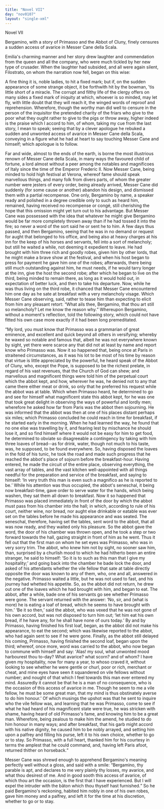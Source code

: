 ```yaml
---
title: "Novel VII"
day: "nov0107"
layout: "single-xml"
---
```

<div id="nov0107" type="novella" who="filostrato"><head>Novel VII</head><argument><p><milestone id="p01070001"/>Bergamino, with a story of Primasso and the Abbot of
	Cluny, finely censures a sudden access of avarice in
	Messer Cane della Scala.</p></argument><div3 type="commentary" who="author"><p><milestone id="p01070002"/><!--(sc)-->Emilia's<!--(/sc)--> charming manner and her story drew laughter and
      commendation from the queen and all the company, who were much
      tickled by her new type of crusader. When the laughter had subsided,
      and all were again silent, Filostrato, on whom the narration
      now fell, began on this wise:</p></div3><div3 type="commentary" who="filostrato"><p><milestone id="p01070003"/>A fine thing it is, noble ladies, to hit a fixed mark; but
      if, on the sudden appearance of some strange object, it be forthwith
      hit by the bowman, 'tis little short of a miracle. <milestone id="p01070004"/>The
      corrupt and filthy life of the clergy offers on many sides a fixed
      mark of iniquity at which, whoever is so minded, may let fly, with
      little doubt that they will reach it, the winged words of reproof
      and reprehension. Wherefore, though the worthy man did well
      to censure in the person of the inquisitor the pretended charity of
      the friars who give to the poor what they ought rather to give to the
      pigs or throw away, higher indeed is the praise which I accord to
      him, of whom, taking my cue from the last story, I mean to speak;
      seeing that by a clever apologue he rebuked a sudden and unwonted
      access of avarice in Messer Cane della Scala, conveying in a figure
      what he had at heart to say touching Messer Cane and himself; which
      apologue is to follow.</p></div3><p><milestone id="p01070005"/>Far and wide, almost to the ends of the earth, is borne the most
      illustrious renown of Messer Cane della Scala, in many ways the
      favoured child of fortune, a lord almost without a peer among the
      notables and magnificoes of Italy since the time of the Emperor
      <pb n="52"/>Frederic II. <milestone id="p01070006"/>Now Messer Cane, being minded to hold high
      festival at Verona, whereof fame should speak marvellous things, and
      many folk from divers parts, of whom the greater number were jesters
      of every order, being already arrived, Messer Cane did suddenly (for
      some cause or another) abandon his design, and dismissed them with
      a partial recompense. <milestone id="p01070007"/>One only, Bergamino by name, a speaker
      ready and polished in a degree credible only to such as heard him,
      remained, having received no recompense or congé, still cherishing
      the hope that this omission might yet turn out to his advantage.
      But Messer Cane was possessed with the idea that whatever he
      might give Bergamino would be far more completely thrown away
      than if he had tossed it into the fire; so never a word of the sort
      said he or sent he to him. <milestone id="p01070008"/>A few days thus passed, and then Bergamino,
      seeing that he was in no demand or request for aught that
      belonged to his office, and being also at heavy charges at his inn for
      the keep of his horses and servants, fell into a sort of melancholy;
      but still he waited a while, not deeming it expedient to leave. 
      <milestone id="p01070009"/>He
      had brought with him three rich and goodly robes, given him by
      other lords, that he might make a brave show at the festival, and
      when his host began to press for payment he gave him one of the
      robes; afterwards, there being still much outstanding against him, he
      must needs, if he would tarry longer at the inn, give the host the
      second robe; after which he began to live on the third, being minded
      to remain there, as long as it would hold out, in expectation of better
      luck, and then to take his departure. 
      <milestone id="p01070010"/>Now, while he was thus living
      on the third robe, it chanced that Messer Cane encountered him one
      day as he sate at breakfast with a very melancholy visage. Which
      Messer Cane observing, said, rather to tease him than expecting to
      elicit from him any pleasant retort: <q direct="unspecified">What ails thee, Bergamino,
	that thou art still so melancholy? Let me know the reason why.</q>
<milestone id="p01070011"/>Whereupon Bergamino, without a moment's reflection, told the
      following story, which could not have fitted his own case more
      exactly if it had been long premeditated.</p><p><q direct="unspecified" type="novella">My lord, you must know that Primasso was a grammarian of great
	eminence, and excellent and quick beyond all others in versifying;
	whereby he waxed so notable and famous that, albeit he was not
	everywhere known by sight, yet there were scarce any that did not
	at least by name and report know who Primasso was. 
	<milestone id="p01070012"/>Now it so
	<pb n="53"/>happened that, being once at Paris in straitened circumstances, as
	it was his lot to be most of his time by reason that virtue is little
	appreciated by the powerful, he heard speak of the Abbot of Cluny,
	who, except the Pope, is supposed to be the richest prelate, in regard
	of his vast revenues, that the Church of God can shew; and marvellous
	and magnificent things were told him of the perpetual court
	which the abbot kept, and how, wherever he was, he denied not to
	any that came there either meat or drink, so only that he preferred
	his request while the abbot was at table. <milestone id="p01070013"/>Which when
	Primasso heard, he determined to go and see for himself what
	magnificent state this abbot kept, for he was one that took great
	delight in observing the ways of powerful and lordly men; wherefore
	he asked how far from Paris was the abbot then sojourning. He
	was informed that the abbot was then at one of his places distant
	perhaps six miles; which Primasso concluded he could reach in time
	for breakfast, if he started early in the morning. <milestone id="p01070014"/>When he had
	learned the way, he found that no one else was travelling by it, and
	fearing lest by mischance he should lose it, and so find himself where
	it would not be easy for him to get food, he determined to obviate so
	disagreeable a contingency by taking with him three loaves of bread--as
	for drink, water, though not much to his taste, was, he supposed,
	to be found everywhere. So, having disposed the loaves in the fold of
	his tunic, he took the road and made such progress that he reached
	the abbot's place of sojourn before the breakfast-hour. 
	<milestone id="p01070015"/>Having
	entered, he made the circuit of the entire place, observing everything,
	the vast array of tables, and the vast kitchen well-appointed with all
	things needful for the preparation and service of the breakfast, and
	saying to himself: <q direct="unspecified" type="internalmonologue" who="primasso">In very truth this
	  man is even such a magnifico
	  as he is reported to be.</q> <milestone id="p01070016"/>While his attention was thus occupied,
	the abbot's seneschal, it being now breakfast-time, gave order to serve
	water for the hands, which being washen, they sat them all down to
	breakfast. Now it so happened that Primasso was placed immediately
	in front of the door by which the abbot must pass from his chamber
	into the hall; 
	<milestone id="p01070017"/>in which, according to rule of his court, neither wine,
	nor bread, nor aught else drinkable or eatable was ever set on the
	tables before he made his appearance and was seated. The seneschal,
	therefore, having set the tables, sent word to the abbot, that all
	was now ready, and they waited only his pleasure. 
	<milestone id="p01070018"/>So the abbot
	<pb n="54"/>gave the word, the door of his chamber was thrown open, and he
	took a step or two forward towards the hall, gazing straight in front
	of him as he went. Thus it fell out that the first man on whom he
	set eyes was Primasso, who was in very sorry trim. The abbot, who
	knew him not by sight, no sooner saw him, than, surprised by a
	churlish mood to which he had hitherto been an entire stranger, he
	said to himself: 
	<milestone id="p01070019"/><q direct="unspecified" type="internalmonologue" who="abatecligni">So it is
	  to such as this man that I give my hospitality;</q>
	and going back into the chamber he bade lock the door, and
	asked of his attendants whether the vile fellow that sate at table
	directly opposite the door was known to any of them, <milestone id="p01070020"/>who, one and all,
	answered in the negative. Primasso waited a little, but he was not
	used to fast, and his journey had whetted his appetite. So, as the abbot
	did not return, he drew out one of the loaves which he had brought
	with him, and began to eat. <milestone id="p01070021"/>The abbot, after a while, bade one of
	his servants go see whether Primasso were gone. The servant
	returned with the answer: <q direct="unspecified">No, sir, and (what is more) he is
	  eating a loaf of bread, which he seems to have brought with him.</q>
<q direct="unspecified" who="abatecligni">Be it so then,</q> said the abbot, <milestone id="p01070022"/>who was
	vexed that he was not gone
	of his own accord, but was not disposed to turn him out; <q direct="unspecified">let him
	  eat his own bread, if he have any, for he shall have none of ours today.</q>
	By and by Primasso, having finished his first loaf, began, as
	the abbot did not make his appearance, to eat the second; which was
	likewise reported to the abbot, who had again sent to see if he were
	gone. <milestone id="p01070023"/>Finally, as the abbot still delayed his coming, Primasso,
	having finished the second loaf, began upon the third; whereof, once
	more, word was carried to the abbot, who now began to commune
	with himself and say: <q direct="unspecified" who="abatecligni">Alas! my soul, what unwonted mood
	  harbourest thou to-day? What avarice? what scorn? and of whom?
	  I have given my hospitality, now for many a year, to whoso craved
	  it, without looking to see whether he were gentle or churl, poor or
	  rich, merchant or cheat, and mine eyes have seen it squandered on
	  vile fellows without number; and nought of that which I feel
	  towards this man ever entered my mind. <milestone id="p01070024"/>Assuredly it cannot be that
	  he is a man of no consequence, who is the occasion of this access of
	  avarice in me. Though he seem to me a vile fellow, he must be some
	  great man, that my mind is thus obstinately averse to do him honour.</q>
<milestone id="p01070025"/>Of which musings the upshot was that he sent to inquire who the
	vile fellow was, and learning that he was Primasso, come to see if what
	<pb n="55"/>he had heard of his magnificent state were true, he was stricken with
	shame, having heard of old Primasso's fame, and knowing him to be
	a great man. Wherefore, being zealous to make him the amend, he
	studied to do him honour in many ways; <milestone id="p01070026"/>and after breakfast, that
	his garb might accord with his native dignity, he caused him to be
	nobly arrayed, and setting him upon a palfrey and filling his purse,
	left it to his own choice, whether to go or to stay. So Primasso, with
	a full heart, thanked him for his courtesy in terms the amplest that
	he could command, and, having left Paris afoot, returned thither on
	horseback.</q></p><p><milestone id="p01070027"/>Messer Cane was shrewd enough to apprehend Bergamino's
	meaning perfectly well without a gloss, and said with a smile:
	<q direct="unspecified">Bergamino, thy parable is apt, and declares to me very plainly
	  thy losses, my avarice, and what thou desirest of me. And in good
	  sooth this access of avarice, of which thou art the occasion, is the
	  first that I have experienced. But I will expel the intruder with
	  the <!--(i)-->bâton<!--(/i)--> which thou thyself hast furnished.</q>
<milestone id="p01070028"/>So he paid Bergamino's
	reckoning, habited him nobly in one of his own robes, gave
	him money and a palfrey, and left it for the time at his discretion,
	whether to go or to stay.</p></div>